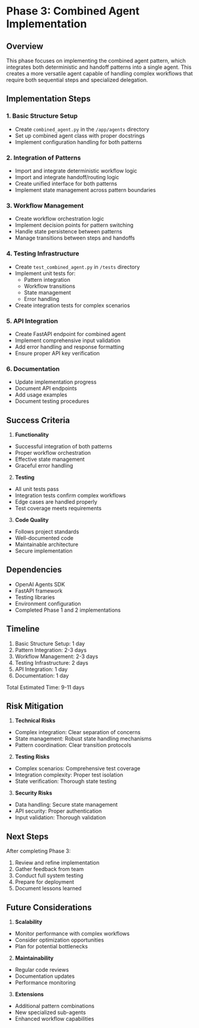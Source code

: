 # Phase 3: Combined Agent Implementation

## Overview

This phase focuses on implementing the combined agent pattern, which integrates both deterministic and handoff patterns into a single agent. This creates a more versatile agent capable of handling complex workflows that require both sequential steps and specialized delegation.

## Implementation Steps

### 1. Basic Structure Setup
- Create `combined_agent.py` in the `/app/agents` directory
- Set up combined agent class with proper docstrings
- Implement configuration handling for both patterns

### 2. Integration of Patterns
- Import and integrate deterministic workflow logic
- Import and integrate handoff/routing logic
- Create unified interface for both patterns
- Implement state management across pattern boundaries

### 3. Workflow Management
- Create workflow orchestration logic
- Implement decision points for pattern switching
- Handle state persistence between patterns
- Manage transitions between steps and handoffs

### 4. Testing Infrastructure
- Create `test_combined_agent.py` in `/tests` directory
- Implement unit tests for:
  * Pattern integration
  * Workflow transitions
  * State management
  * Error handling
- Create integration tests for complex scenarios

### 5. API Integration
- Create FastAPI endpoint for combined agent
- Implement comprehensive input validation
- Add error handling and response formatting
- Ensure proper API key verification

### 6. Documentation
- Update implementation progress
- Document API endpoints
- Add usage examples
- Document testing procedures

## Success Criteria

1. **Functionality**
- Successful integration of both patterns
- Proper workflow orchestration
- Effective state management
- Graceful error handling

2. **Testing**
- All unit tests pass
- Integration tests confirm complex workflows
- Edge cases are handled properly
- Test coverage meets requirements

3. **Code Quality**
- Follows project standards
- Well-documented code
- Maintainable architecture
- Secure implementation

## Dependencies

- OpenAI Agents SDK
- FastAPI framework
- Testing libraries
- Environment configuration
- Completed Phase 1 and 2 implementations

## Timeline

1. Basic Structure Setup: 1 day
2. Pattern Integration: 2-3 days
3. Workflow Management: 2-3 days
4. Testing Infrastructure: 2 days
5. API Integration: 1 day
6. Documentation: 1 day

Total Estimated Time: 9-11 days

## Risk Mitigation

1. **Technical Risks**
- Complex integration: Clear separation of concerns
- State management: Robust state handling mechanisms
- Pattern coordination: Clear transition protocols

2. **Testing Risks**
- Complex scenarios: Comprehensive test coverage
- Integration complexity: Proper test isolation
- State verification: Thorough state testing

3. **Security Risks**
- Data handling: Secure state management
- API security: Proper authentication
- Input validation: Thorough validation

## Next Steps

After completing Phase 3:
1. Review and refine implementation
2. Gather feedback from team
3. Conduct full system testing
4. Prepare for deployment
5. Document lessons learned

## Future Considerations

1. **Scalability**
- Monitor performance with complex workflows
- Consider optimization opportunities
- Plan for potential bottlenecks

2. **Maintainability**
- Regular code reviews
- Documentation updates
- Performance monitoring

3. **Extensions**
- Additional pattern combinations
- New specialized sub-agents
- Enhanced workflow capabilities
